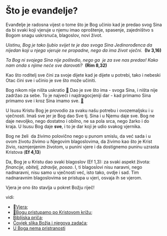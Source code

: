 # Što je evanđelje?

<!-- ubaciti iz ankija - tamo imaš puno

[Što je evađelje - Obsidian](obsidian://open?vault=CleanWritingVault&file=001.radna%20mapa%2FEvan%C4%91elje%2FEvan%C4%91elje%20zna%C4%8Denje%20rije%C4%8Di)

-->
Evanđelje je radosna vijest o tome što je Bog učinio kad je predao svog Sina da bi svaki koji vjeruje u njemu imao oproštenje, spasenje, zajedništvo s Bogom snagu uskrsnuća, blagoslov, novi život.

<!-- claims are of such magnitude that most do not understand them - just like empty religiou language... and ideed it is hard not to fall into religious trap- holding their truth, but not living their reality.... Almost to good to be true-->

*Uistinu, Bog je tako ljubio svijet te je dao svoga Sina Jedinorođenca da nijedan koji u njega vjeruje ne propadne, nego da ima život vječni.*  **(Iv 3,16)**

*Ta Bog ni svojega Sina nije poštedio, nego ga  je za sve nas predao! Kako nam onda s njime neće sve darovati?*  **(Rim 8,32)** 

Kao što roditelj sve čini za svoje dijete kad je dijete u potrebi, tako i nebeski Otac čini sve i učinio je sve što može učiniti. 

Bog nikom nije ništa uskratio [📝](../2.tekstovi/u-Boga-nema-pristranosti.md) Dao je sve što ima - svoga Sina, i ništa nije zadržao za sebe.  To je najveći i najdragocjeniji dar - kad primamo Sina primamo sve i kroz Sina imamo sve. [📝](../2.tekstovi/Bogu-pristupamo-po-Kristovom-križu.md)

U Isusu Kristu Bog je provodio za svaku našu potrebu i ovozemaljsku i u vječnosti. Imaš sve jer je Bog dao Sve tj. Sina i u Njemu daje sve. 
Bog ne daje nevoljko, nego dostatno i obilno, ne sa pola srca, nego žarko i do kraja. U Isusu Bog daje **sve**, i to je dar koji je udio svakog vjernika. 

<!-- 
Neizreciva radost vjernika jest da prima ovaj dar, da zna kako ga primjeniti na svoj život i kako živjeti iz ovog dara.
U Isusu Kristu Bog nam je otvorio novost života (citati iz Rimlana) - uskrslog - Čovjek koji je govorio s Bogom je to shvatio-->
Bog ne želi  da živimo polovično nego u punom smislu, da već sada i u ovom životu živimo u Njegovim blagoslovima, da živimo kao što je Krist živio, razmjenjenim životom, u punini vjere i da dostignemo puninu uzrasta Kristova (**Ef 4,13**) 

Da, Bog je u Kristu dao svaki blagoslov (Ef 1,3): za svaki aspekt života: *financije, obitelj, zdravlje, posao*. I, ti blagoslovi nisu naravni, nego nadnaravni, nisu samo u vječnosti već, isto tako, ovdje i sad. Tim nadnaravnim blagoslovima se pristupa u vjeri, osvaja ih se vjerom. 

Vjera je ono što stavlja u pokret Božju riječ!

vidi: 
- 📝[Vjera](040-Vjera.md);
- [📝Bogu pristupamo po Kristovom križu](../2.tekstovi/Bogu-pristupamo-po-Kristovom-križu.md); 
- [Biblijska priča](../2.tekstovi/Biblijska-priča.md); 
- [Čovjek slika Božja i njegova zadaća](../2.tekstovi/Čovjek-slika-Božja.md);
- [U Boga nema pristranosti](../2.tekstovi/u-Boga-nema-pristranosti.md)
